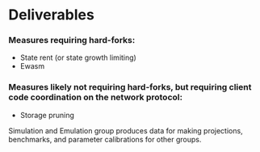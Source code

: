 # Deliverables

### Measures requiring hard-forks:
* State rent (or state growth limiting)
* Ewasm

### Measures likely not requiring hard-forks, but requiring client code coordination on the network protocol:
* Storage pruning

Simulation and Emulation group produces data for making projections, benchmarks, and parameter calibrations for other groups.
